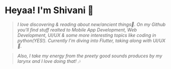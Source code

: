 # Heyaa! I'm Shivani 🌼
> <i>I love discovering & reading about new/ancient things🐣. On my Github you'll find stuff realted to Mobile App Development, Web Development, UI/UX & some more interesting topics like coding in python(YES!). Currently I'm diving into Flutter, taking along with UI/UX🖤.</i>

> <i> Also, I take my energy from the preety good sounds produces by my larynx and I love doing that! 🎶
